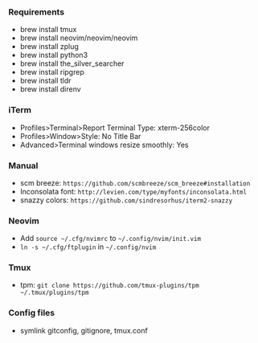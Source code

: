 ### Requirements
- brew install tmux
- brew install neovim/neovim/neovim
- brew install zplug
- brew install python3
- brew install the_silver_searcher
- brew install ripgrep
- brew install tldr
- brew install direnv

### iTerm
- Profiles>Terminal>Report Terminal Type: xterm-256color
- Profiles>Window>Style: No Title Bar
- Advanced>Terminal windows resize smoothly: Yes

### Manual
- scm breeze: `https://github.com/scmbreeze/scm_breeze#installation`
- Inconsolata font: `http://levien.com/type/myfonts/inconsolata.html`
- snazzy colors: `https://github.com/sindresorhus/iterm2-snazzy`

### Neovim
- Add `source ~/.cfg/nvimrc` to `~/.config/nvim/init.vim`
- `ln -s ~/.cfg/ftplugin` in `~/.config/nvim`

### Tmux
- tpm: `git clone https://github.com/tmux-plugins/tpm ~/.tmux/plugins/tpm`

### Config files
- symlink gitconfig, gitignore, tmux.conf
